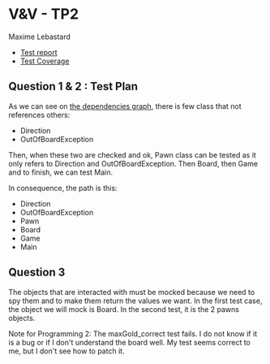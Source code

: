 V&V - TP2
===
Maxime Lebastard

* [Test report](Stubsmocks/simpleGame/target/surefire-reports)
* [Test Coverage](Stubsmocks/simpleGame/target/site/jacoco/index.html)

Question 1 & 2 : Test Plan
---
As we can see on [the dependencies graph](Report/DependenciesView.png), there is few class that not references others:
* Direction
* OutOfBoardException

Then, when these two are checked and ok, Pawn class can be tested as it only refers to Direction and OutOfBoardException. Then Board, then Game and to finish, we can test Main.

In consequence, the path is this:
* Direction
* OutOfBoardException
* Pawn
* Board
* Game
* Main

Question 3
---
The objects that are interacted with must be mocked because we need to spy them and to make them return the values we want.
In the first test case, the object we will mock is Board. In the second test, it is the 2 pawns objects.

Note for Programming 2: The maxGold_correct test fails. I do not know if it is a bug or if I don't understand the board well. My test seems correct to me, but I don't see how to patch it.
